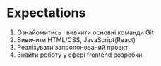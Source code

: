 # Expectations
1. Ознайомитись і вивчити основні команди Git
2. Вивичити HTML/CSS, JavaScript(React)
3. Реалізувати запропонований проект
4. Знайти роботу у сфері frontend розробки
